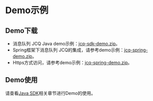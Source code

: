 # Demo示例
## Demo下载

- 消息队列 JCQ Java demo示例：[jcq-sdk-demo.zip](http://jcq-inuse-important-cannotdelete.oss.cn-north-1.jcloudcs.com/jcq-sdk-demo.zip)。
- Spring框架下消息队列 JCQ的集成，请参考demo示例：[jcq-spring-demo.zip](http://jcq-inuse-important-cannotdelete.oss.cn-north-1.jcloudcs.com/jcq-spring-demo.zip)。
- Https方式访问，请参考demo示例：[jcq-spring-demo.zip](https://github.com/jdcloudcom/cn/blob/edit/image/Internet-Middleware/Message-Queue/jcq-http-demo.zip)。


## Demo使用
   请查看[Java SDK](../SDK-Rerference/Java-SDK/Environment-Preparation.md)相关章节进行Demo的使用。
